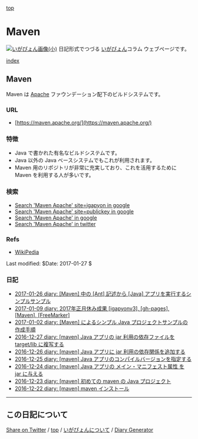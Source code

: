 [top](https://igapyon.github.io/diary/) 

Maven
=====================================================================================================
[![いがぴょん画像(小)](https://igapyon.github.io/diary/images/iga200306s.jpg "いがぴょん")](https://igapyon.github.io/diary/memo/memoigapyon.html) 日記形式でつづる [いがぴょん](https://igapyon.github.io/diary/memo/memoigapyon.html)コラム ウェブページです。

[index](https://igapyon.github.io/diary/keyword/index.html) 

## Maven

Maven は [Apache](apache.html) ファウンデーション配下のビルドシステムです。

### URL

* [https://maven.apache.org/](https://maven.apache.org/)

### 特徴

* Java で書かれた有名なビルドシステムです。
* Java 以外の Java ベースシステムでもこれが利用されます。
* Maven 用のリポジトリが非常に充実しており、これを活用するために Maven を利用する人が多いです。

### 検索


* [Search 'Maven Apache' site=igapyon in google](https://www.google.co.jp/#pws=0&q=site:https%3A%2F%2Figapyon.github.io%2Fdiary%2F+Maven+Apache)
* [Search 'Maven Apache' site=publickey in google](https://www.google.co.jp/#pws=0&q=site:http%3A%2F%2Fwww.publickey1.jp%2F+Maven+Apache)
* [Search 'Maven Apache' in google](https://www.google.co.jp/#pws=0&q=Maven+Apache)
* [Search 'Maven Apache' in twitter](https://twitter.com/search?q=Maven+Apache)

### Refs

* [WikiPedia](https://ja.wikipedia.org/wiki/Apache_Maven)

Last modified: $Date: 2017-01-27 $

### 日記

* [2017-01-26 diary: [Maven] 中の [Ant] 記述から [Java] アプリを実行するシンプルサンプル](../2017/ig170126.html)
* [2017-01-09 diary: 2017年正月休み成果 [igapyonv3], [gh-pages], [Maven], [FreeMarker]](../2017/ig170109.html)
* [2017-01-02 diary: [Maven] によるシンプル Java プロジェクトサンプルの作成手順](../2017/ig170102.html)
* [2016-12-27 diary: [maven] Java アプリの jar 利用の依存ファイルを target/lib に複写する](../2016/ig161227.html)
* [2016-12-26 diary: [maven] Java アプリに jar 利用の依存関係を追加する](../2016/ig161226.html)
* [2016-12-25 diary: [maven] Java アプリのコンパイルバージョンを指定する](../2016/ig161225.html)
* [2016-12-24 diary: [maven] Java アプリの メイン・マニフェスト属性 を jar に与える](../2016/ig161224.html)
* [2016-12-23 diary: [maven] 初めての maven の Java プロジェクト](../2016/ig161223.html)
* [2016-12-22 diary: [maven] maven インストール](../2016/ig161222.html)


----------------------------------------------------------------------------------------------------

## この日記について

[Share on Twitter](https://twitter.com/intent/tweet?hashtags=igapyon%2Cdiary%2C%E3%81%84%E3%81%8C%E3%81%B4%E3%82%87%E3%82%93%2CApache&text=Maven&url=https%3A%2F%2Figapyon.github.io%2Fdiary%2Fkeyword%2Fmaven.html) / [top](../index.html) / [いがぴょんについて](https://igapyon.github.io/diary/memo/memoigapyon.html) / [Diary Generator](https://github.com/igapyon/igapyonv3)

